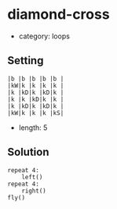 # diamond-cross
- category: loops

## Setting

```
|b |b |b |b |b |
|kW|k |k |k |k |
|k |kD|k |kD|k |
|k |k |kD|k |k |
|k |kD|k |kD|k |
|kW|k |k |k |kS|
```

- length: 5

## Solution

```
repeat 4:
    left()
repeat 4:
    right()
fly()
```
